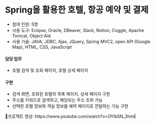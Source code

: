 # Spring을 활용한 호텔, 항공 예약 및 결제<br>
<ul>
  <li>참여 인원: 5명</li>
  <li>사용 도구: Eclipse, Oracle, DBeaver, Slack, Notion, Coggle, Apache Tomcat, Object Aid</li>
  <li>사용 기술: JAVA, JDBC, Ajax, JQuery, Spring MVC2, open API (Google Map), HTML, CSS, JavaScript</li>
</ul>

<h4>담당 업무</h4>
<ul>
  <li>호텔 검색 및 조회 페이지, 호텔 상세 페이지</li>
</ul>
<h4>구현</h4>
<ul>
  <li>검색 화면, 조회된 호텔의 목록 페이지, 상세 페이지 구현</li>
  <li>주소를 키워드로 검색하고, 해당되는 주소 조회 가능</li>
  <li>선택한 호텔 정보와 객실 정보를 예약 페이지로 전달하는 기능 구현</li>
</ul>
📎프로젝트 영상: https://www.youtube.com/watch?v=OYlbSN_3hmE
